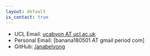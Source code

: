 ```yaml
---
layout: default
is_contact: true
---
```


* UCL Email: [ucabyon AT ucl.ac.uk](mailto:ucabyon@ucl.ac.uk)
* Personal Email: [banana180501 AT gmail period com]
* GitHub: [/anabelyong](https://github.com/anabelyong)
  
